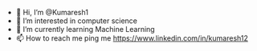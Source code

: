 - 👋 Hi, I’m @Kumaresh1
- 👀 I’m interested in computer science
- 🌱 I’m currently learning Machine Learning
- 📫 How to reach me ping me https://www.linkedin.com/in/kumaresh12

<!---
Kumaresh1/Kumaresh1 is a ✨ special ✨ repository because its `README.md` (this file) appears on your GitHub profile.
You can click the Preview link to take a look at your changes.
--->
